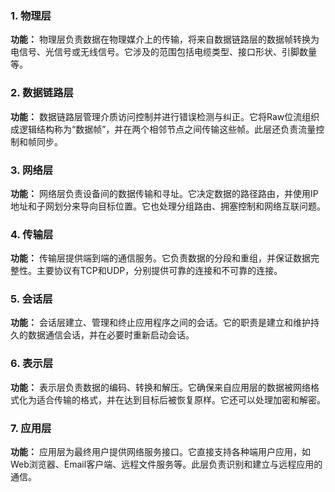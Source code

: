### 1. 物理层

**功能：** 物理层负责数据在物理媒介上的传输，将来自数据链路层的数据帧转换为电信号、光信号或无线信号。它涉及的范围包括电缆类型、接口形状、引脚数量等。

### 2. 数据链路层

**功能：** 数据链路层管理介质访问控制并进行错误检测与纠正。它将Raw位流组织成逻辑结构称为“数据帧”，并在两个相邻节点之间传输这些帧。此层还负责流量控制和帧同步。

### 3. 网络层

**功能：** 网络层负责设备间的数据传输和寻址。它决定数据的路径路由，并使用IP地址和子网划分来导向目标位置。它也处理分组路由、拥塞控制和网络互联问题。

### 4. 传输层

**功能：** 传输层提供端到端的通信服务。它负责数据的分段和重组，并保证数据完整性。主要协议有TCP和UDP，分别提供可靠的连接和不可靠的连接。

### 5. 会话层

**功能：** 会话层建立、管理和终止应用程序之间的会话。它的职责是建立和维护持久的数据通信会话，并在必要时重新启动会话。

### 6. 表示层

**功能：** 表示层负责数据的编码、转换和解压。它确保来自应用层的数据被网络格式化为适合传输的格式，并在达到目标后被恢复原样。它还可以处理加密和解密。

### 7. 应用层

**功能：** 应用层为最终用户提供网络服务接口。它直接支持各种端用户应用，如Web浏览器、Email客户端、远程文件服务等。此层负责识别和建立与远程应用的通信。